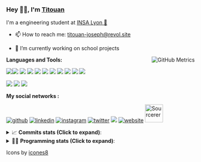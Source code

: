 <!--
**titouan-joseph/titouan-joseph** is a ✨ _special_ ✨ repository because its `README.md` (this file) appears on your GitHub profile.

Here are some ideas to get you started:

- 🔭 I’m currently working on ...
- 🌱 I’m currently learning ...
- 👯 I’m looking to collaborate on ...
- 🤔 I’m looking for help with ...
- 💬 Ask me about ...
- 📫 How to reach me: ...
- 😄 Pronouns: ...
- ⚡ Fun fact: ...
-->

### Hey 👋🏽, I'm [Titouan](https://github.com/Titouan-Joseph) 

I'm a engineering student at  [INSA Lyon 🦏](https://www.insa-lyon.fr/en/)

- 📫 How to reach me: [titouan-joseph@revol.site](mailto:titouan-joseph@revol.site)
- 🔭 I’m currently working on school projects


  <img align="right" alt="GitHub Metrics" src="https://metrics.lecoq.io/titouan-joseph" />

**Languages and Tools:**

[<img src="https://img.icons8.com/color/48/000000/python.png"/>]()[<img src="https://img.icons8.com/color/48/000000/java-coffee-cup-logo.png"/>]() [<img src="https://img.icons8.com/color/48/000000/c-programming.png"/>]() [<img src="https://img.icons8.com/color/48/000000/javascript.png"/>]() [<img src="https://img.icons8.com/color/48/000000/selenium-test-automation.png"/>]() [<img src="https://img.icons8.com/color/48/000000/git.png"/>]() [<img src="https://img.icons8.com/color/48/000000/console.png"/>]() [<img src="https://img.icons8.com/color/48/000000/android-os.png"/>]() [<img src="https://img.icons8.com/color/48/000000/pycharm.png"/>]() [<img src="https://img.icons8.com/color/48/000000/virtualbox.png"/>]() [<img src="https://img.icons8.com/color/48/000000/windows-10.png"/>]()

[<img src="https://img.icons8.com/color/48/000000/linux.png"/>]() [<img src="https://img.icons8.com/color/48/000000/nginx.png"/>]() [<img src="https://img.icons8.com/color/48/000000/raspberry-pi.png"/>]()

**My social networks :**

[<img src='https://img.icons8.com/fluent/48/000000/github.png' alt="github">](https://github.com/titouan-joseph)  [<img src='https://img.icons8.com/color/48/000000/linkedin.png' alt='linkedin'>](https://www.linkedin.com/in/titouan-joseph-revol/)  [<img src='https://img.icons8.com/color/48/000000/instagram-new.png' alt='instagram'>](https://www.instagram.com/tit_re/)  [<img src='https://img.icons8.com/color/48/000000/twitter.png' alt='twitter'>](https://twitter.com/josephrevol) [<img src="https://img.icons8.com/color/48/000000/facebook.png"/>](https://www.facebook.com/titre01) [<img src='https://img.icons8.com/fluent/48/000000/website.png' alt='website'>](https://titouan-joseph.revol.site) [<img src="https://sourcerer.io/icons/logo-sharing.svg" height="48px" alt="Sourcerer">](https://sourcerer.io/titouan-joseph) 

<details>
 <summary>📈 <b>Commits stats (Click to expand)</b>: </summary>
    <a href="https://sourcerer.io/titouan-joseph"><img src="https://img.shields.io/badge/Python-148%20commits-orange.svg" alt=""></a>
    <a href="https://sourcerer.io/titouan-joseph"><img src="https://img.shields.io/badge/Java-27%20commits-orange.svg" alt=""></a>
    <a href="https://sourcerer.io/titouan-joseph"><img src="https://img.shields.io/badge/C-23%20commits-orange.svg" alt=""></a>
    <a href="https://sourcerer.io/titouan-joseph"><img src="https://img.shields.io/badge/JavaScript-18%20commits-orange.svg" alt=""></a>
</details>


<details>
 <summary>👨‍💻 <b>Programming stats (Click to expand)</b>: </summary>
<!--START_SECTION:waka-->
**🐱 My Github Data** 

> 🏆 531 Contributions in the Year 2020
 > 
> 📦 17.9 kB Used in Github's Storage 
 > 
> 🚫 Not Opted to Hire
 > 
> 📜 23 Public Repositories 
 > 
> 🔑 0 Private Repositories  
 > 
**I'm an Early 🐤** 

```text
🌞 Morning    69 commits     ████░░░░░░░░░░░░░░░░░░░░░   16.27% 
🌆 Daytime    173 commits    ██████████░░░░░░░░░░░░░░░   40.8% 
🌃 Evening    140 commits    ████████░░░░░░░░░░░░░░░░░   33.02% 
🌙 Night      42 commits     ██░░░░░░░░░░░░░░░░░░░░░░░   9.91%

```
📅 **I'm Most Productive on Wednesday** 

```text
Monday       60 commits     ███░░░░░░░░░░░░░░░░░░░░░░   14.15% 
Tuesday      65 commits     ███░░░░░░░░░░░░░░░░░░░░░░   15.33% 
Wednesday    122 commits    ███████░░░░░░░░░░░░░░░░░░   28.77% 
Thursday     51 commits     ███░░░░░░░░░░░░░░░░░░░░░░   12.03% 
Friday       39 commits     ██░░░░░░░░░░░░░░░░░░░░░░░   9.2% 
Saturday     40 commits     ██░░░░░░░░░░░░░░░░░░░░░░░   9.43% 
Sunday       47 commits     ██░░░░░░░░░░░░░░░░░░░░░░░   11.08%

```


📊 **This Week I Spent My Time On** 

```text
⌚︎ Time Zone: Europe/Paris

💬 Programming Languages: 
Python                   1 hr 58 mins        ███████░░░░░░░░░░░░░░░░░░   29.05% 
Matlab                   1 hr 19 mins        ████░░░░░░░░░░░░░░░░░░░░░   19.43% 
JSON                     1 hr                ███░░░░░░░░░░░░░░░░░░░░░░   14.95% 
JavaScript               44 mins             ██░░░░░░░░░░░░░░░░░░░░░░░   10.95% 
EJS                      37 mins             ██░░░░░░░░░░░░░░░░░░░░░░░   9.09%

🔥 Editors: 
PyCharm                  2 hrs 54 mins       ██████████░░░░░░░░░░░░░░░   42.79% 
WebStorm                 2 hrs 33 mins       █████████░░░░░░░░░░░░░░░░   37.71% 
Atom                     1 hr 19 mins        █████░░░░░░░░░░░░░░░░░░░░   19.5% 
VS Code                  0 secs              ░░░░░░░░░░░░░░░░░░░░░░░░░   0.0%

🐱‍💻 Projects: 
AutoConfCisco            2 hrs 52 mins       ██████████░░░░░░░░░░░░░░░   42.23% 
website24maker           1 hr 45 mins        ██████░░░░░░░░░░░░░░░░░░░   25.81% 
LDPC                     1 hr 19 mins        █████░░░░░░░░░░░░░░░░░░░░   19.5% 
Linkedin-to-PDF          47 mins             ███░░░░░░░░░░░░░░░░░░░░░░   11.76% 
SYD                      2 mins              ░░░░░░░░░░░░░░░░░░░░░░░░░   0.7%

💻 Operating System: 
Windows                  6 hrs 47 mins       █████████████████████████   100.0%

```

**I Mostly Code in Python** 

```text
Python                   14 repos            ██████████████░░░░░░░░░░░   58.33% 
JavaScript               3 repos             ███░░░░░░░░░░░░░░░░░░░░░░   12.5% 
C                        2 repos             ██░░░░░░░░░░░░░░░░░░░░░░░   8.33% 
Go                       1 repo              █░░░░░░░░░░░░░░░░░░░░░░░░   4.17% 
Haskell                  1 repo              █░░░░░░░░░░░░░░░░░░░░░░░░   4.17%

```



<!--END_SECTION:waka-->

</details>

Icons by [icones8](https://icones8.fr/)